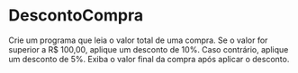 # DescontoCompra
Crie um programa que leia o valor total de uma compra. Se o valor for superior a R$ 100,00, aplique um desconto de 10%. Caso contrário, aplique um desconto de 5%. Exiba o valor final da compra após aplicar o desconto.
